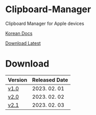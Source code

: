 # Clipboard-Manager
Clipboard Manager for Apple devices

[Korean Docs](https://m.blog.naver.com/re_elif/223003540298)



[Download Latest](https://github.com/LiF-Lee/Clipboard-Manager/releases/tag/v2.1)


# Download

| Version | Released Date |
| ------------- | ------------- |
| [v1.0](https://github.com/LiF-Lee/Clipboard-Manager/releases/tag/v1.0) | 2023. 02. 01 |
| [v2.0](https://github.com/LiF-Lee/Clipboard-Manager/releases/tag/v2.0) | 2023. 02. 02 |
| [v2.1](https://github.com/LiF-Lee/Clipboard-Manager/releases/tag/v2.1) | 2023. 02. 03 |
